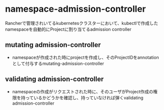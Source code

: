 # namespace-admission-controller

Rancherで管理されいてるkubernetesクラスターにおいて、kubectlで作成したnamespaceを自動的にProjectに割り当てるadmission controller

## mutating admission-controller

- namespaceが作成された時にprojectを作成し、そのProjectIDをannotationとして付与するmutating-admission-controller

## validating admission-controller

- namespaceの作成がリクエストされた時に、そのユーザがProject作成の権限を持っているかどうかを確認し、持っていなければ弾くvalidating admission-controller

